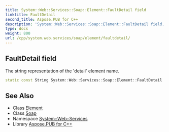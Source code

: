 ```yaml
---
title: System::Web::Services::Soap::Element::FaultDetail field
linktitle: FaultDetail
second_title: Aspose.PUB for C++
description: 'System::Web::Services::Soap::Element::FaultDetail field. The string representation of the ''detail'' element name in C++.'
type: docs
weight: 800
url: /cpp/system.web.services/soap/element/faultdetail/
---
```

## FaultDetail field


The string representation of the 'detail' element name.

```cpp
static const String System::Web::Services::Soap::Element::FaultDetail
```

## See Also

* Class [Element](../)
* Class [Soap](../../)
* Namespace [System::Web::Services](../../../)
* Library [Aspose.PUB for C++](../../../../)
